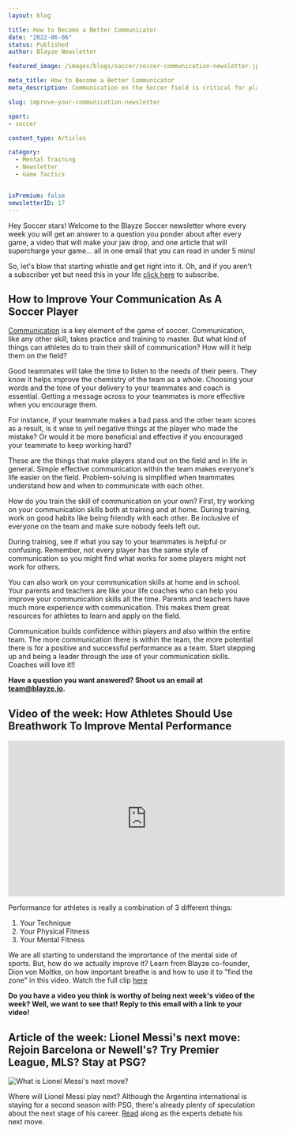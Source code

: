 ```yaml
---
layout: blog

title: How to Become a Better Communicator
date: "2022-06-06"
status: Published
author: Blayze Newsletter

featured_image: /images/blogs/soccer/soccer-communication-newsletter.jpg

meta_title: How to Become a Better Communicator
meta_description: Communication on the Soccer field is critical for players in any position, skill level, and age.  Learn how to improve your communication today in this weeks newsletter.

slug: improve-your-communication-newsletter

sport:
- soccer

content_type: Articles

category:
  - Mental Training
  - Newsletter
  - Game Tactics


isPremium: false
newsletterID: 17
---
```


Hey Soccer stars! Welcome to the Blayze Soccer newsletter where every week you will get an answer to a question you ponder about after every game, a video that will make your jaw drop, and one article that will supercharge your game... all in one email that you can read in under 5 mins! 

So, let's blow that starting whistle and get right into it.  Oh, and if you aren't a subscriber yet but need this in your life [click here](https://racers360.activehosted.com/f/17) to subscribe.

<div class="_form_17"></div>

## How to Improve Your Communication As A Soccer Player

[Communication](https://blayze.io/blog/soccer/how-to-improve-communication-for-soccer-players) is a key element of the game of soccer. Communication, like any other skill, takes practice and training to master. But what kind of things can athletes do to train their skill of communication? How will it help them on the field?

Good teammates will take the time to listen to the needs of their peers. They know it helps improve the chemistry of the team as a whole. Choosing your words and the tone of your delivery to your teammates and coach is essential. Getting a message across to your teammates is more effective when you encourage them.

For instance, if your teammate makes a bad pass and the other team scores as a result, is it wise to yell negative things at the player who made the mistake? Or would it be more beneficial and effective if you encouraged your teammate to keep working hard?

These are the things that make players stand out on the field and in life in general. Simple effective communication within the team makes everyone's life easier on the field. Problem-solving is simplified when teammates understand how and when to communicate with each other.

How do you train the skill of communication on your own? First, try working on your communication skills both at training and at home. During training, work on good habits like being friendly with each other. Be inclusive of everyone on the team and make sure nobody feels left out.

During training, see if what you say to your teammates is helpful or confusing. Remember, not every player has the same style of communication so you might find what works for some players might not work for others.

You can also work on your communication skills at home and in school. Your parents and teachers are like your life coaches who can help you improve your communication skills all the time. Parents and teachers have much more experience with communication. This makes them great resources for athletes to learn and apply on the field.

Communication builds confidence within players and also within the entire team. The more communication there is within the team, the more potential there is for a positive and successful performance as a team. Start stepping up and being a leader through the use of your communication skills. Coaches will love it!!

**Have a question you want answered?  Shoot us an email at [team@blayze.io](mailto:team@blayze.io).**



## Video of the week: How Athletes Should Use Breathwork To Improve Mental Performance

<iframe width="560" height="315" src="https://www.youtube.com/embed/hb51svRTMBg" title="YouTube video player" frameborder="0" allow="accelerometer; autoplay; clipboard-write; encrypted-media; gyroscope; picture-in-picture" allowfullscreen></iframe>



Performance for athletes is really a combination of 3 different things:

1) Your Technique
2) Your Physical Fitness
3) Your Mental Fitness

We are all starting to understand the imprortance of the mental side of sports.  But, how do we actually improve it?  Learn from Blayze co-founder, Dion von Moltke, on how important breathe is and how to use it to "find the zone" in this video.  Watch the full clip [here](https://www.youtube.com/watch?v=hb51svRTMBg&list=PL4Ous2RuvFdnxyrOFtE2T7J695ie_4wY6&index=2&t=3s)

**Do you have a video you think is worthy of being next week's video of the week? Well, we want to see that! Reply to this email with a link to your video!**



## Article of the week: Lionel Messi's next move: Rejoin Barcelona or Newell's? Try Premier League, MLS? Stay at PSG?

![What is Lionel Messi's next move?](https://blayze.io/assets/images/blogs/soccer/lionel-messi.png?dl=0)

Where will Lionel Messi play next? Although the Argentina international is staying for a second season with PSG, there's already plenty of speculation about the next stage of his career. [Read](https://www.espn.com/soccer/soccer-transfers/story/4681646/lionel-messis-next-move-rejoin-barcelona-or-newells-try-premier-leaguemls-stay-at-psg) along as the experts debate his next move.




